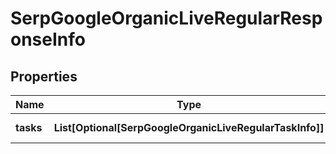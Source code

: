 # SerpGoogleOrganicLiveRegularResponseInfo


## Properties

| Name | Type | Description | Notes |
|------------ | ------------- | ------------- | -------------|
**tasks** | **List[Optional[SerpGoogleOrganicLiveRegularTaskInfo]]** | array of tasks |[optional]|